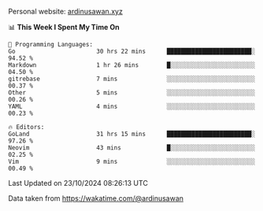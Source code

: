 Personal website: [ardinusawan.xyz](https://ardinusawan.xyz)

<!--START_SECTION:waka-->
📊 **This Week I Spent My Time On** 

```text
💬 Programming Languages: 
Go                       30 hrs 22 mins      ████████████████████████░   94.52 % 
Markdown                 1 hr 26 mins        █░░░░░░░░░░░░░░░░░░░░░░░░   04.50 % 
gitrebase                7 mins              ░░░░░░░░░░░░░░░░░░░░░░░░░   00.37 % 
Other                    5 mins              ░░░░░░░░░░░░░░░░░░░░░░░░░   00.26 % 
YAML                     4 mins              ░░░░░░░░░░░░░░░░░░░░░░░░░   00.23 % 

🔥 Editors: 
GoLand                   31 hrs 15 mins      ████████████████████████░   97.26 % 
Neovim                   43 mins             █░░░░░░░░░░░░░░░░░░░░░░░░   02.25 % 
Vim                      9 mins              ░░░░░░░░░░░░░░░░░░░░░░░░░   00.49 % 
```


 Last Updated on 23/10/2024 08:26:13 UTC
<!--END_SECTION:waka-->
Data taken from https://wakatime.com/@ardinusawan
